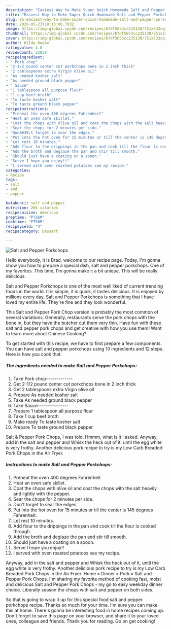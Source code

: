 ```yaml
---
description: "Easiest Way to Make Super Quick Homemade Salt and Pepper Porkchops"
title: "Easiest Way to Make Super Quick Homemade Salt and Pepper Porkchops"
slug: 85-easiest-way-to-make-super-quick-homemade-salt-and-pepper-porkchops
date: 2020-05-23T10:13:06.793Z
image: https://img-global.cpcdn.com/recipes/b7df5653cc235130/751x532cq70/salt-and-pepper-porkchops-recipe-main-photo.jpg
thumbnail: https://img-global.cpcdn.com/recipes/b7df5653cc235130/751x532cq70/salt-and-pepper-porkchops-recipe-main-photo.jpg
cover: https://img-global.cpcdn.com/recipes/b7df5653cc235130/751x532cq70/salt-and-pepper-porkchops-recipe-main-photo.jpg
author: Hilda Reese
ratingvalue: 4.8
reviewcount: 22030
recipeingredient:
- " Pork chop"
- "2-1/2 pound center cut porkchops bone in 2 inch thick"
- "2 tablespoons extra Virgin olive oil"
- "As needed kosher salt"
- "As needed ground black pepper"
- " Sauce"
- "1 tablespoon all purpose flour"
- "1 cup beef broth"
- "To taste kosher salt"
- "To taste ground black pepper"
recipeinstructions:
- "Preheat the oven 400 degrees Fahrenheit"
- "Heat an oven safe skillet."
- "Coat the chops with olive oil and coat the chops with the salt heavily and lightly with the pepper."
- "Sear the chops for 2 minutes per side."
- "Don&#39;t forget to sear the edges."
- "Put into the hot oven for 15 minutes or till the center is 145 degrees Fahrenheit."
- "Let rest 10 minutes."
- "Add flour to the drippings in the pan and cook till the flour is cooked through."
- "Add the broth and deglaze the pan and stir till smooth."
- "Should just have a coating on a spoon."
- "Serve I hope you enjoy!!"
- "I served with oven roasted potatoes see my recipe."
categories:
- Recipe
tags:
- salt
- and
- pepper

katakunci: salt and pepper 
nutrition: 265 calories
recipecuisine: American
preptime: "PT26M"
cooktime: "PT58M"
recipeyield: "4"
recipecategory: Dessert

---
```



![Salt and Pepper Porkchops](https://img-global.cpcdn.com/recipes/b7df5653cc235130/751x532cq70/salt-and-pepper-porkchops-recipe-main-photo.jpg)

Hello everybody, it is Brad, welcome to our recipe page. Today, I'm gonna show you how to prepare a special dish, salt and pepper porkchops. One of my favorites. This time, I'm gonna make it a bit unique. This will be really delicious.

Salt and Pepper Porkchops is one of the most well liked of current trending foods in the world. It is simple, it is quick, it tastes delicious. It is enjoyed by millions every day. Salt and Pepper Porkchops is something that I have loved my entire life. They're fine and they look wonderful.

This Salt and Pepper Pork Chop version is probably the most common of several variations. Generally, restaurants serve the pork chops with the bone in, but they have the butcher cut them very thin. Have fun with these salt and pepper pork chops and get creative with how you use them! Want to learn more about Chinese Cooking?


To get started with this recipe, we have to first prepare a few components. You can have salt and pepper porkchops using 10 ingredients and 12 steps. Here is how you cook that.

<!--inarticleads1-->

##### The ingredients needed to make Salt and Pepper Porkchops:

1. Take  Pork chop-------------
1. Get 2-1/2 pound center cut porkchops bone in 2 inch thick
1. Get 2 tablespoons extra Virgin olive oil
1. Prepare As needed kosher salt
1. Take As needed ground black pepper
1. Take  Sauce---------------
1. Prepare 1 tablespoon all purpose flour
1. Take 1 cup beef broth
1. Make ready To taste kosher salt
1. Prepare To taste ground black pepper


Salt &amp; Pepper Pork Chops, I was told. Hmmm, what is it I asked. Anyway, add in the salt and pepper and Whisk the heck out of it, until the egg white is very frothy. Another delicious pork recipe to try is my Low Carb Breaded Pork Chops in the Air Fryer. 

<!--inarticleads2-->

##### Instructions to make Salt and Pepper Porkchops:

1. Preheat the oven 400 degrees Fahrenheit
1. Heat an oven safe skillet.
1. Coat the chops with olive oil and coat the chops with the salt heavily and lightly with the pepper.
1. Sear the chops for 2 minutes per side.
1. Don&#39;t forget to sear the edges.
1. Put into the hot oven for 15 minutes or till the center is 145 degrees Fahrenheit.
1. Let rest 10 minutes.
1. Add flour to the drippings in the pan and cook till the flour is cooked through.
1. Add the broth and deglaze the pan and stir till smooth.
1. Should just have a coating on a spoon.
1. Serve I hope you enjoy!!
1. I served with oven roasted potatoes see my recipe.


Anyway, add in the salt and pepper and Whisk the heck out of it, until the egg white is very frothy. Another delicious pork recipe to try is my Low Carb Breaded Pork Chops in the Air Fryer. Home » Dinner » Pork » Salt and Pepper Pork Chops. I&#39;m sharing my favorite method of cooking fast, moist and delicious Salt and Pepper Pork Chops - my go to easy weekday dinner choice. Liberally season the chops with salt and pepper on both sides. 

So that is going to wrap it up for this special food salt and pepper porkchops recipe. Thanks so much for your time. I'm sure you can make this at home. There's gonna be interesting food in home recipes coming up. Don't forget to save this page on your browser, and share it to your loved ones, colleague and friends. Thank you for reading. Go on get cooking!
